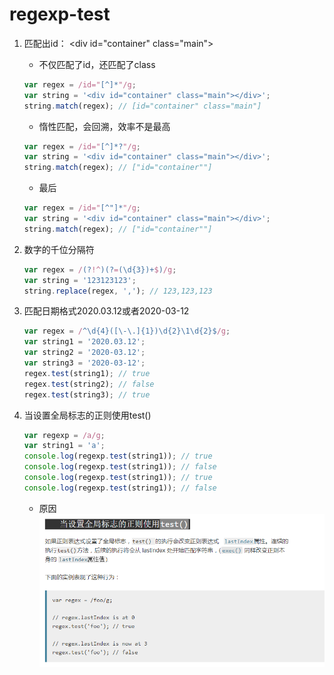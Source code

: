 # regexp-test

1.  匹配出id： \<div id="container" class="main"></div>

    * 不仅匹配了id，还匹配了class
    ```js
    var regex = /id="[^]*"/g;
    var string = '<div id="container" class="main"></div>';
    string.match(regex); // [id="container" class="main"]
    ```
     
    * 惰性匹配，会回溯，效率不是最高
    ```js
    var regex = /id="[^]*?"/g;
    var string = '<div id="container" class="main"></div>';
    string.match(regex); // ["id="container""]
    ```
    * 最后
    ```js
    var regex = /id="[^"]*"/g;
    var string = '<div id="container" class="main"></div>';
    string.match(regex); // ["id="container""]
    ```

2. 数字的千位分隔符

    ```js
    var regex = /(?!^)(?=(\d{3})+$)/g;
    var string = '123123123';
    string.replace(regex, ','); // 123,123,123
    ```
    
3. 匹配日期格式2020.03.12或者2020-03-12

    ```js
    var regex = /^\d{4}([\-\.]{1})\d{2}\1\d{2}$/g;
    var string1 = '2020.03.12';
    var string2 = '2020-03.12';
    var string3 = '2020-03-12';
    regex.test(string1); // true
    regex.test(string2); // false
    regex.test(string3); // true
    ```
    
4. 当设置全局标志的正则使用test()

    ```js
    var regexp = /a/g;
    var string1 = 'a';
    console.log(regexp.test(string1)); // true
    console.log(regexp.test(string1)); // false
    console.log(regexp.test(string1)); // true
    console.log(regexp.test(string1)); // false
    ```
    * 原因
      ![图片](../assets/0520.jpg)
